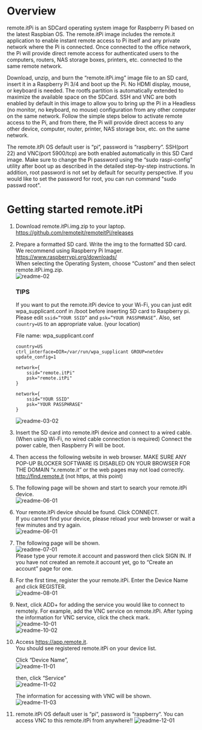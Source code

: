 # Overview
remote.itPi is an SDCard operating system image for Raspberry Pi based on the latest Raspbian OS. The remote.itPi image includes the remote.it application to enable instant remote access to Pi itself and any private network where the Pi is connected.  Once connected to the office network, the Pi will provide direct remote access for authenticated users to the computers, routers, NAS storage boxes, printers, etc. connected to the same remote network.

Download, unzip, and burn the “remote.itPi.img” image file to an SD card, insert it in a Raspberry Pi 3/4 and boot up the Pi. No HDMI display, mouse, or keyboard is needed.  The rootfs partition is automatically extended to maximize the available space on the SDCard.  SSH and VNC are both enabled by default in this image to allow you to bring up the Pi in a Headless (no monitor, no keyboard, no mouse) configuration from any other computer on the same network.  Follow the simple steps below to activate remote access to the Pi, and from there, the Pi will provide direct access to any other device, computer, router, printer, NAS storage box, etc. on the same network.

The remote.itPi OS default user is “pi“, password is “raspberry“.  SSH(port 22) and VNC(port 5900/tcp) are both enabled automatically in this SD Card image.  Make sure to change the Pi password using the “sudo raspi-config” utility after boot up as described in the detailed step-by-step instructions. In addition, root password is not set by default for security perspective. If you would like to set the password for root, you can run command "sudo passwd root".

# Getting started remote.itPi
1. Download remote.itPi.img.zip to your laptop.  
   https://github.com/remoteit/remoteitPi/releases

2. Prepare a formatted SD card. Write the img to the formatted SD card. We recommend using Raspberry Pi Imager.  
   https://www.raspberrypi.org/downloads/  
   When selecting the Operating System, choose “Custom” and then select remote.itPi.img.zip.  
   ![readme-02](https://user-images.githubusercontent.com/42136920/79465318-2543a180-8036-11ea-8a50-a47578932725.png)

   ### TIPS  
   If you want to put the remote.itPi device to your Wi-Fi, you can just edit wpa_supplicant.conf in /boot before inserting SD card to Raspberry pi. Please edit ```ssid=”YOUR SSID”``` and ```psk=”YOUR PASSPHRASE”```. Also, set ```country=US``` to an appropriate value. (your location)
     
   File name: wpa_supplicant.conf  
   ```  
   country=US  
   ctrl_interface=DIR=/var/run/wpa_supplicant GROUP=netdev  
   update_config=1  

   network={
       ssid="remote.itPi"
       psk="remote.itPi"
   }

   network={
       ssid="YOUR SSID"
       psk="YOUR PASSPHRASE"
   }
   ```  
     
   ![readme-03-02](https://user-images.githubusercontent.com/42136920/79466585-be26ec80-8037-11ea-866f-b2a86358ca24.png)  
   
3. Insert the SD card into remote.itPi device and connect to a wired cable. (When using Wi-Fi, no wired cable connection is required) Connect the power cable, then Raspberry Pi will be boot.  
4. Then access the following website in web browser.  MAKE SURE ANY POP-UP BLOCKER SOFTWARE IS DISABLED ON YOUR BROWSER FOR THE DOMAIN “x.remote.it” or the web pages may not load correctly.  
http://find.remote.it (not https, at this point)  
5. The following page will be shown and start to search your remote.itPi device.  
![readme-06-01](https://user-images.githubusercontent.com/42136920/79466963-368dad80-8038-11ea-8f1b-2e678523d9ce.png)  
6. Your remote.itPi device should be found. Click CONNECT.  
If you cannot find your device, please reload your web browser or wait a few minutes and try again.  
![readme-06-01](https://user-images.githubusercontent.com/42136920/79590315-cbb0a500-8111-11ea-9764-5d217d406317.png)  
7. The following page will be shown.  
![readme-07-01](https://user-images.githubusercontent.com/42136920/79590580-306bff80-8112-11ea-88ae-19bd87faab84.png)  
Please type your remote.it account and password then click SIGN IN. If you have not created an remote.it account yet, go to “Create an account” page for one.   
8. For the first time, register the your remote.itPi. Enter the Device Name and click REGISTER.  
![readme-08-01](https://user-images.githubusercontent.com/42136920/79590723-7032e700-8112-11ea-8a38-7d3d4f3cca97.png)  
9. Next, click ADD+ for adding the service you would like to connect to remotely. For example, add the VNC service on remote.itPi. After typing the information for VNC service, click the check mark.  
![readme-10-01](https://user-images.githubusercontent.com/42136920/79467685-02ff5300-8039-11ea-9582-2e6b618a5113.png)  
![readme-10-02](https://user-images.githubusercontent.com/42136920/79470407-4e673080-803c-11ea-8d17-bc17ea5fc978.png)  
10. Access https://app.remote.it.  
You should see registered remote.itPi on your device list.  

    Click “Device Name”,  
    ![readme-11-01](https://user-images.githubusercontent.com/42136920/79470678-ab62e680-803c-11ea-92da-8cb55104981c.png)  

    then, click “Service”  
    ![readme-11-02](https://user-images.githubusercontent.com/42136920/79470941-f250dc00-803c-11ea-87a0-5dcbe12d07b8.png)  
    
    The information for accessing with VNC will be shown.  
    ![readme-11-03](https://user-images.githubusercontent.com/42136920/79471026-0ac0f680-803d-11ea-8084-4f395ffc4d79.png)  
11. remote.itPi OS default user is “pi“, password is “raspberry“.
You can access VNC to this remote.itPi from anywhere!!
![readme-12-01](https://user-images.githubusercontent.com/42136920/79471171-38a63b00-803d-11ea-945c-3cb98a6a2619.png)

